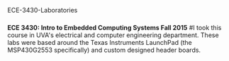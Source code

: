 ECE-3430-Laboratories
###

**ECE 3430: Intro to Embedded Computing Systems Fall 2015**
#I took this course in UVA's electrical and computer engineering department. These labs were based around the Texas Instruments LaunchPad
(the MSP430G2553 specifically) and custom designed header boards.
